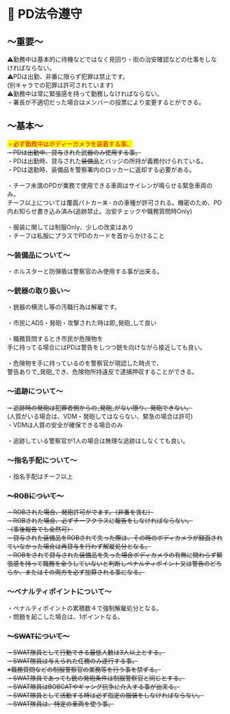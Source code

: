 # 📗 PD法令遵守

## **～重要～**

⚠️勤務中は基本的に待機などではなく見回り・街の治安確認などの仕事をしなければならない。\
⚠️PDは出勤、非番に限らず犯罪は禁止です。\
(別キャラでの犯罪は許可されています)\
⚠️勤務中は常に緊張感を持って勤務しなければならない。\
・署長が不適切だった場合はメンバーの投票により変更するとができる。

## **～基本～**

<mark style="color:red;">・必ず勤務中はボディーカメラを装着する事。</mark>\
~~・PDは出勤中、貸与された武器のみ使用する事。~~\
・PDは出勤時、貸与された~~装備品~~とバッジの所持が義務付けられている。\
・PDは退勤時、装備品を警察署内のロッカーに返却する必要がある。\
\
・チーフ未満のPDが業務で使用できる車両はサイレンが鳴らせる緊急車両のみ。\
チーフ以上については覆面パトカー`黒・白`の車種が許可される。機密のため、PD内お知らせ書き込み済み(追跡禁止。治安チェックや職務質問時Only)\
\
・服装に関しては制服Only、少しの改変はあり\
・チーフは私服にプラスでPDのカードを首からかけること

### **～装備品について～**

・ホルスターと防弾盾は警察官のみ使用する事が出来る。

### **～銃器の取り扱い～**

・銃器の横流し等の汚職行為は解雇です。\
\
・市民にADS・発砲・攻撃された時は即_発砲_して良い\
\
・職務質問するとき市民が危険物を\
手に持ってる場合にはPDは警告をしつつ銃を向けながら接近しても良い。\
\
・危険物を手に持っているのを警察官が現認した時点で、\
&#x20;   警告ありで_発砲_でき、危険物所持違反で逮捕押収することができる。

### **～追跡について～**

~~・追跡時の発砲は犯罪者側からの_発砲_がない限り、発砲できない。~~\
&#x20;  (人質がいる場合は、VDM・発砲してはならない、緊急の場合は許可)\
・VDMは人質の安全が確保できる場合のみ\
\
・追跡している警察官が1人の場合は無理な追跡はしなくても良い。

### **～指名手配について～**

・指名手配はチーフ以上

### ~~**～ROBについて～**~~

~~・ROBされた場合、発砲許可がでます。（非番を含む）~~\
~~・ROBされた場合、必ずチーフクラスに報告をしなければならない。~~\
~~（事後報告でも全然可）~~\
~~・貸与された装備品をROBされて失った際は、その時のボディカメラが録画されていなかった場合は再貸与を行わず解雇処分となる。~~\
~~・ROBをされて貸与された装備品を失った場合ボディカメラの有無に関わらず緊張感を持って職務を全うしていないと判断しペナルティポイント又は警告のどちらか、またはその両方を必ず加算される事になる。~~

### **～ペナルティポイントについて～**

・ペナルティポイントの累積数４で強制解雇処分となる。\
・問題を起こした場合は、1ポイントなる。

### ~~**～SWATについて～**~~

~~・SWAT隊員として行動できる最低人数は3人以上とする。~~\
~~・SWAT隊員は与えられた任務のみ遂行する事。~~\
~~※職務質問などの制服警察官の業務等を行う事を禁ずる。~~\
~~・SWAT隊員であっても銃の発砲条件は制服警察官と同じとする。~~\
~~・SWAT隊員はBOBCATやギャング抗争に介入する事が出来る。~~\
~~・SWAT隊員として活動する時は必ず指定の服装をしなければならない。~~\
~~・SWAT隊員は、特定の車両を使う事。~~
